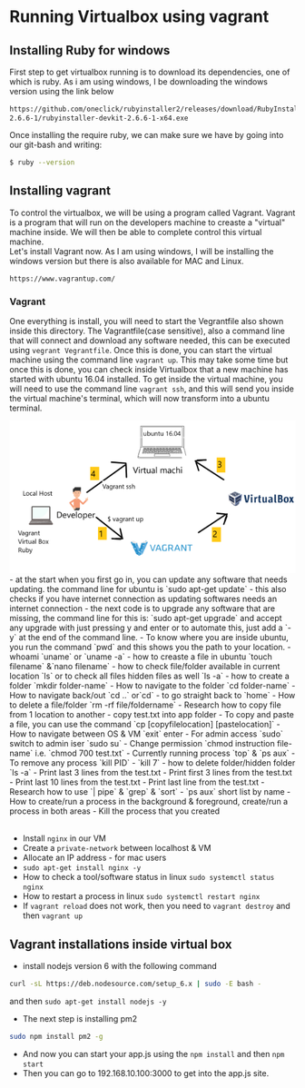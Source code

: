 # Running Virtualbox using vagrant
## Installing Ruby for windows
First step to get virtualbox running is to download its dependencies, one of which is ruby. As i am using windows, I be downloading the windows version using the link below
```
https://github.com/oneclick/rubyinstaller2/releases/download/RubyInstaller-2.6.6-1/rubyinstaller-devkit-2.6.6-1-x64.exe
```
Once installing the require ruby, we can make sure we have by going into our git-bash and writing:
```bash
$ ruby --version
```
## Installing vagrant
To control the virtualbox, we will be using a program called Vagrant. Vagrant is a program that will run on the developers machine to creaste a "virtual" machine inside. We will then be able to complete control this virtual machine. <br/>
Let's install Vagrant now. As I am using windows, I will be installing the windows version but there is also available for MAC and Linux. 
```
https://www.vagrantup.com/
```


### Vagrant
One everything is install, you will need to start the Vegrantfile also shown inside this directory. The Vagrantfile(case sensitive), also a command line that will connect and download any software needed, this can be executed using `vegrant Vegrantfile`. Once this is done, you can start the virtual machine using the command line `vagrant up`. This may take some time but once this is done, you can check inside Virtualbox that a new machine has started with ubuntu 16.04 installed. To get inside the virtual machine, you will need to use the command line `vagrant ssh`, and this will send you inside the virtual machine's terminal, which will now transform into a ubuntu terminal.

<img src = "./Screenshot_1.png"/>
- at the start when you first go in, you can update any software that needs updating. the command line for ubuntu is `sudo apt-get update` - this also checks if you have internet connection as updating softwares needs an internet connection
- the next code is to upgrade any software that are missing, the command line for this is: `sudo apt-get upgrade` and accept any upgrade with just pressing y and enter or to automate this, just add a `-y` at the end of the command line.
- To know where you are inside ubuntu, you run the command `pwd` and this shows you the path to your location.
- whoami `uname` or `uname -a`
- how to creaste a file in ubuntu `touch filename` &`nano filename`
- how to check file/folder available in current location `ls` or to check all files hidden files as well `ls -a`
- how to create a folder `mkdir folder-name`
- How to navigate to the folder `cd folder-name`
- How to navigate back/out `cd ..` or`cd` - to go straight back to `home`
- How to delete a file/folder `rm -rf file/foldername`
- Research how to copy file from 1 location to another
- copy test.txt into app folder
- To copy and paste a file, you can use the command `cp [copyfilelocation] [pastelocation]`
- How to navigate between OS & VM `exit` enter
- For admin access `sudo` switch to admin iser `sudo su`
- Change permission `chmod instruction file-name` i.e. `chmod 700 test.txt`
- Currently running process `top` & `ps aux`
- To remove any process `kill PID` - `kill 7`
- how to delete folder/hidden folder `ls -a`
- Print last 3 lines from the test.txt
- Print first 3 lines from the test.txt
- Print last 10 lines from the test.txt
- Print last line from the test.txt
- Research how to use `| pipe` & `grep` & `sort`
- `ps aux` short list by name 
- How to create/run a process in the background & foreground, create/run a process in both areas
- Kill the process that you created <br/>
<br/>

- Install `nginx` in our VM
- Create a `private-network` between localhost & VM
- Allocate an IP address - for mac users
- `sudo apt-get install nginx -y`
- How to check a tool/software status in linux `sudo systemctl status nginx`
- How to restart a process in linux `sudo systemctl restart nginx`
- If `vagrant reload` does not work, then you need to `vagrant destroy` and then `vagrant up`


## Vagrant installations inside virtual box
- install nodejs version 6 with the following command
```bash
curl -sL https://deb.nodesource.com/setup_6.x | sudo -E bash -
```
and then `sudo apt-get install nodejs -y`
- The next step is installing pm2
```bash
sudo npm install pm2 -g
```
- And now you can start your app.js using the `npm install` and then `npm start`
- Then you can go to 192.168.10.100:3000 to get into the app.js site.